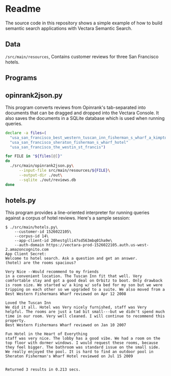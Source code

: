 # Readme

The source code in this repository shows a simple example of how to build
semantic search applications with Vectara Semantic Search.

## Data

`/src/main/resources`, Contains customer reviews for three San Francisco hotels.

## Programs

## opinrank2json.py

This program converts reviews from Opinrank's tab-separated into documents that
can be dragged and dropped into the Vectara Console. It also saves the documents in
a SQLite database which is used when running queries.

```bash
declare -a files=(
  "usa_san_francisco_best_western_tuscan_inn_fisherman_s_wharf_a_kimpton_hotel"
  "usa_san_francisco_sheraton_fisherman_s_wharf_hotel"
  "usa_san_francisco_the_westin_st_francis")

for FILE in "${files[@]}"
do
  ./src/main/opinrank2json.py\
      --input-file src/main/resources/${FILE}\
      --output-dir ./out\
      --sqlite ./out/reviews.db
done
```

## hotels.py

This program provides a line-oriented interpreter for running queries against a
corpus of hotel reviews. Here's a sample session:

```
$ ./src/main/hotels.py\
    --customer-id 1526022105\
    --corpus-id 14\
    --app-client-id 20hestglli47sd563mbq01ha9e\
    --auth-domain https://vectara-prod-1526022105.auth.us-west-2.amazoncognito.com
App Client Secret:
Welcome to hotel search. Ask a question and get an answer.
(hotel) are the rooms spacious?

Very Nice --Would recommend to my friends
in a convenient location. The Tuscan Inn fit that well. Very
comfortable stay and got a good deal on Orbitz to boot. Only drawback
is room size. We started w/ a king w/ sofa bed for my son but we were
tripping on each other so we upgraded to a suite. We also moved from a
Best Western Fishermans Wharf reviewed on Apr 12 2008

Loved the Tuscan Inn
We did it all. Hotel was Very nicely furnished, staff was Very
helpful. The rooms are just a tad bit small---but we didn't spend much
time in our room. Very well cleaned. I will continue to recommend this
property.
Best Western Fishermans Wharf reviewed on Jan 10 2007

Fun Hotel in the Heart of Everything
staff was very nice. The lobby has a good vibe. We had a room on the
top floor with dormer windows. I would request these rooms, because
they feel bigger. The bathroom was standard issue on the small side.
We really enjoyed the pool. It is hard to find an outdoor pool in
Sheraton Fisherman's Wharf Hotel reviewed on Jul 15 2009


Returned 3 results in 0.213 secs.
```
